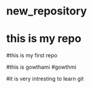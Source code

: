 # new_repository
<h1>this is my repo</h1>
#this is my first repo

#this is gowthami
#gowthmi

#it is very intresting to learn git
